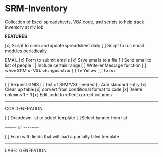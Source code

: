 # SRM-Inventory
Collection of Excel spreadsheets, VBA code, and scripts to help track inventory at my job

__FEATURES__

[x] Script to open and update spreadsheet daily
[ ] Script to run email modules periodically

EMAIL
[x] Form to submit emails
[x] Save emails to a file
[ ] Send email to list of people
	[ ] Include certain range
		[ ] Write lenMessage function 
	[ ] when SRM or VSL changes state
		[ ] To Yellow
		[ ] To red
  
------------------------------------------------------------
[ ] Request GMIS
[ ] List of SRM/VSL needed
[ ] Add standard entry
[x] Clean up table
	[x] convert from conditional format to code
	[x] Delete columns 1 - 3
		[x] Edit code to reflect correct columns

-------------------------------------------------------------
COA GENERATION

[ ] Dropdown list to select template
[ ] Select banner from list

------ or --------

[ ] Form with fields that will load a partially filled template

--------------------------------------------------------------
LABEL GENERATION
